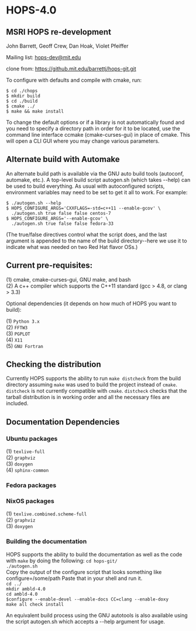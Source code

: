 # HOPS-4.0
## MSRI HOPS re-development
John Barrett, Geoff Crew, Dan Hoak, Violet Pfeiffer

Mailing list: hops-dev@mit.edu

clone from: https://github.mit.edu/barrettj/hops-git.git

To configure with defaults and compile with cmake, run:

`$ cd ./chops` \
`$ mkdir build` \
`$ cd ./build` \
`$ cmake ../` \
`$ make && make install`

To change the default options or if a library is not automatically found and you
need to specify a directory path in order for it to be located, use the command
line interface ccmake (cmake-curses-gui) in place of cmake. This will open a CLI
GUI where you may change various parameters.

## Alternate build with Automake

An alternate build path is available via the GNU auto build tools (autoconf, automake, etc.).  A top-level build script autogen.sh (which takes --help) can be used to build everything.  As usual with autoconfigured scripts, environment variables may need to be set to get it all to work.  For example:

`$ ./autogen.sh --help` \
`$ HOPS_CONFIGURE_ARGS='CXXFLAGS=-std=c++11 --enable-gcov' \` \
`  ./autogen.sh true false false centos-7` \
`$ HOPS_CONFIGURE_ARGS='--enable-gcov' \` \
`  ./autogen.sh true false false fedora-33`

(The true/false directives control what the script does, and the last
argument is appended to the name of the build directory--here we use it
to indicate what was needed on two Red Hat flavor OSs.)

## Current pre-requisites:

(1) cmake, cmake-curses-gui, GNU make, and bash \
(2) A c++ compiler which supports the C++11 standard (gcc > 4.8, or clang > 3.3)

Optional dependencies (it depends on how much of HOPS you want to build):

(1) `Python 3.x` \
(2) `FFTW3` \
(3) `PGPLOT` \
(4) `X11` \
(5) `GNU Fortran`

## Checking the distribution
Currently HOPS supports the ability to run `make distcheck` from the build directory assuming `make` was used to build the project instead of `cmake`.
`distcheck` is not currently compatible with `cmake`. `distcheck` checks that the tarball distribution is in working order and all the necessary files are included.

## Documentation Dependencies
### Ubuntu packages
(1) `texlive-full` \
(2) `graphviz` \
(3) `doxygen` \
(4) `sphinx-common`
### Fedora packages
### NixOS packages
(1) `texlive.combined.scheme-full` \
(2) `graphviz` \
(3) `doxygen` 

### Building the documentation
HOPS supports the ability to build the documentation as well as the code with `make` by doing the following:
`cd hops-git/` \
`./autogen.sh` \
Copy the output of the configure script that looks something like configure=/some/path
Paste that in your shell and run it. \
`cd ../` \
`mkdir ambld-4.0` \
`cd ambld-4.0` \
`$configure --enable-devel --enable-docs CC=clang --enable-doxy` \
`make all check install`

An equivalent build process using the GNU autotools is also available
using the script autogen.sh which accepts a --help argument for usage.

